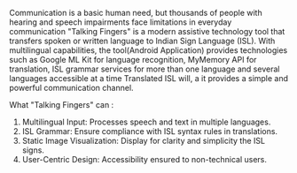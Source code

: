 Communication is a basic human need, but thousands of people with hearing and speech impairments face limitations in everyday communication "Talking Fingers" is a modern assistive technology tool that transfers spoken or written language to Indian Sign Language (ISL). With multilingual capabilities, the tool(Android Application) provides technologies such as Google ML Kit for language recognition, MyMemory API for translation, ISL grammar services for more than one language and several languages accessible at a time Translated ISL will, a it provides a simple and powerful communication channel.

What "Talking Fingers" can : 
  1. Multilingual Input: Processes speech and text in multiple languages. 
  2. ISL Grammar: Ensure compliance with ISL syntax rules in translations. 
  3. Static Image Visualization: Display for clarity and simplicity the ISL signs. 
  4. User-Centric Design: Accessibility ensured to non-technical users. 
